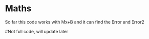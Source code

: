 # Maths
So far this code works with Mx+B and it can find the Error and Error2

#Not full code, will update later
